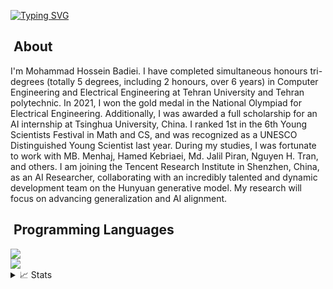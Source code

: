 
[![Typing SVG](https://readme-typing-svg.demolab.com?font=Georgia&duration=2002&pause=100&color=1C5483&multiline=true&width=500&height=80&lines=Mohammad+Hossein+Badiei;AI+Robustness+%7C+AI+Reasoning+%7C+AI+Safety;Generative+AI+%7C+AI+Alignment+%7C+Physics+AI)](https://git.io/typing-svg)


## &nbsp;About
I'm Mohammad Hossein Badiei. I have completed simultaneous honours tri-degrees (totally 5 degrees, including 2 honours, over 6 years) in Computer Engineering and Electrical Engineering at Tehran University and Tehran polytechnic. In 2021, I won the gold medal in the National Olympiad for Electrical Engineering. Additionally, I was awarded a full scholarship for an AI internship at Tsinghua University, China. I ranked 1st in the 6th Young Scientists Festival in Math and CS, and was recognized as a UNESCO Distinguished Young Scientist last year. During my studies, I was fortunate to work with MB. Menhaj, Hamed Kebriaei, Md. Jalil Piran, Nguyen H. Tran, and others. I am joining the Tencent Research Institute in Shenzhen, China, as an AI Researcher, collaborating with an incredibly talented and dynamic development team on the Hunyuan generative model. My research will focus on advancing generalization and AI alignment.

## &nbsp;Programming Languages
<div>
    <img src="https://skillicons.dev/icons?i=nodejs,python,cpp,c,matlab,js"/><br>
    <img src="https://skillicons.dev/icons?i=vuejs,css,html,java"/><br>
</div>

<div>
<details>
<summary>📈 Stats</summary>
<br>

<!--![](http://github-profile-summary-cards.vercel.app/api/cards/profile-details?username=MhBadiei&theme=nord_bright) 

![](http://github-profile-summary-cards.vercel.app/api/cards/repos-per-language?username=MhBadiei&theme=nord_bright) 
![](http://github-profile-summary-cards.vercel.app/api/cards/most-commit-language?username=MhBadiei&theme=nord_bright) -->
<img src="https://myreadme.vercel.app/api/embed/MhBadiei?panels=userstatistics,toplanguages,commitgraph" alt="reimaginedreadme" />
</div>

<!--
**shabihish/shabihish** is a ✨ _special_ ✨ repository because its `README.md` (this file) appears on your GitHub profile.

Here are some ideas to get you started:

- 🔭 I’m currently working on ...
- 🌱 I’m currently learning ...
- 👯 I’m looking to collaborate on ...
- 🤔 I’m looking for help with ...
- 💬 Ask me about ...
- 📫 How to reach me: ...
- 😄 Pronouns: ...
- ⚡ Fun fact: ...
-->
<!---
- 👋 Hi, I’m @MhBadiei
- 👀 I’m interested in ...
- 🌱 I’m currently learning ...
- 💞️ I’m looking to collaborate on ...
- 📫 How to reach me ...

MhBadiei/MhBadiei is a ✨ special ✨ repository because its `README.md` (this file) appears on your GitHub profile.
You can click the Preview link to take a look at your changes.
--->
